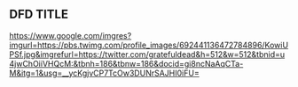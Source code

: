 ## DFD TITLE 
https://www.google.com/imgres?imgurl=https://pbs.twimg.com/profile_images/692441136472784896/KowiUPSf.jpg&imgrefurl=https://twitter.com/gratefuldead&h=512&w=512&tbnid=u4jwChOiiVHQcM:&tbnh=186&tbnw=186&docid=gi8ncNaAqCTa-M&itg=1&usg=__ycKgjvCP7TcOw3DUNrSAJHI0iFU=
